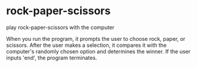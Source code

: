 # rock-paper-scissors
play rock-paper-scissors with the computer

When you run the program, it prompts the user to choose rock, paper, or scissors. After the user makes a selection, it compares it with the computer's randomly chosen option and determines the winner. If the user inputs 'end', the program terminates.
